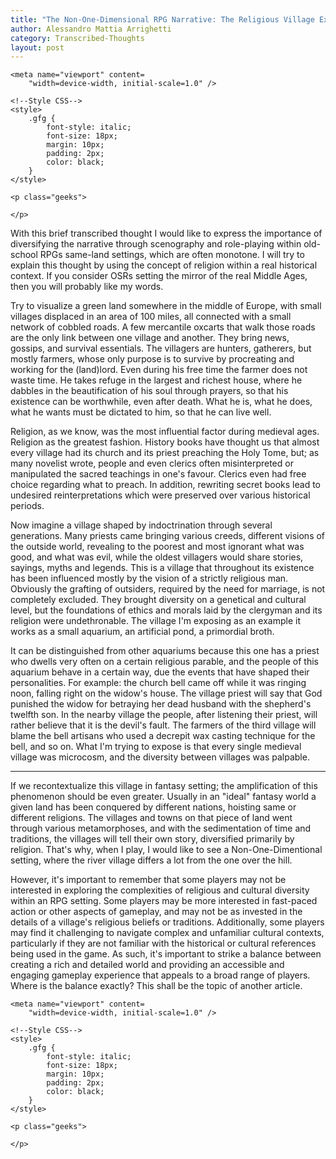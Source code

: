 ```yaml
---
title: "The Non-One-Dimensional RPG Narrative: The Religious Village Example"
author: Alessandro Mattia Arrighetti
category: Transcribed-Thoughts
layout: post
---
```

<html lang="en">
  
<head>
    <meta charset="UTF-8" />
    <meta http-equiv="X-UA-Compatible" content="IE=edge" />
  
    <meta name="viewport" content=
        "width=device-width, initial-scale=1.0" />
  
    <!--Style CSS-->
    <style>
        .gfg {
            font-style: italic;
            font-size: 18px;
            margin: 10px;
            padding: 2px;
            color: black;
        }
    </style>
</head>
  
<body>
    <p class="gfg">
    </p>
  
    <p class="geeks">
    
    </p>
</body>
  
</html>


With this brief transcribed thought I would like to express the importance of diversifying the narrative through scenography and role-playing within old-school RPGs 
same-land settings, which are often monotone.
I will try to explain this thought by using the concept of religion within a real historical context.
If you consider OSRs setting the mirror of the real Middle Ages, then you will probably like my words. 

Try to visualize a green land somewhere in the middle of Europe, with small villages displaced in an area of 100 miles, all connected with a small network of cobbled roads.
A few mercantile oxcarts that walk those roads are the only link between one village and another. They bring news, gossips, and survival essentials. The villagers are hunters, gatherers, but mostly farmers, whose only purpose is to survive by procreating and working for the (land)lord. 
Even during his free time the farmer does not waste time. He takes refuge in the largest and richest house, where he dabbles in the beautification of his soul through prayers, so that his existence can be worthwhile, even after death. What he is, what he does, what he wants must be dictated to him, so that he can live well.

Religion, as we know, was the most influential factor during medieval ages. Religion as the greatest fashion. History books have thought us that almost every village had its church and its priest preaching the Holy Tome, but; as many novelist wrote, people and even clerics often misinterpreted or manipulated the sacred teachings in one's favour. Clerics even had free choice regarding what to preach. In addition, rewriting secret books lead to undesired reinterpretations which were preserved over various historical periods.

Now imagine a village shaped by indoctrination through several generations. Many priests came bringing various creeds, different visions of the outside world, revealing to the poorest and most ignorant what was good, and what was evil, while the oldest villagers would share stories, sayings, myths and legends. This is a village that throughout its existence has been influenced mostly by the vision of a strictly religious man. Obviously the grafting of outsiders, required by the need for marriage, is not completely excluded. They brought diversity on a genetical and cultural level, but the foundations of ethics and morals laid by the clergyman and its religion were undethronable. The village I'm exposing as an example it works as a small aquarium, an artificial pond, a primordial broth.

It can be distinguished from other aquariums because this one has a priest who dwells very often on a certain religious parable, and the people of this aquarium behave in a certain way, due the events that have shaped their personalities. For example: the church bell came off while it was ringing noon, falling right on the widow's house. The village priest will say that God punished the widow for betraying her dead husband with the shepherd's twelfth son. In the nearby village the people, after listening their priest, will rather believe that it is the devil's fault. The farmers of the third village will blame the bell artisans who used a decrepit wax casting technique for the bell, and so on. What I'm trying to expose is that every single medieval village was microcosm, and the diversity between villages was palpable.

---

If we recontextualize this village in fantasy setting; the amplification of this phenomenon should be even greater. Usually in an "ideal" fantasy world a given land has been conquered by different nations, hoisting same or different religions. The villages and towns on that piece of land went through various metamorphoses, and with the sedimentation of time and traditions, the villages will tell their own story, diversified primarily by religion. That's why, when I play, I would like to see a Non-One-Dimentional setting, where the river village differs a lot from the one over the hill.


However, it's important to remember that some players may not be interested in exploring the complexities of religious and cultural diversity within an RPG setting.
Some players may be more interested in fast-paced action or other aspects of gameplay, and may not be as invested in the details of a village's religious beliefs or traditions. Additionally, some players may find it challenging to navigate complex and unfamiliar cultural contexts, particularly if they are not familiar with the historical or cultural references being used in the game. As such, it's important to strike a balance between creating a rich and detailed world and providing an accessible and engaging gameplay experience that appeals to a broad range of players. Where is the balance exactly? This shall be the topic of another article.











<html lang="en">
  
<head>
    <meta charset="UTF-8" />
    <meta http-equiv="X-UA-Compatible" content="IE=edge" />
  
    <meta name="viewport" content=
        "width=device-width, initial-scale=1.0" />
  
    <!--Style CSS-->
    <style>
        .gfg {
            font-style: italic;
            font-size: 18px;
            margin: 10px;
            padding: 2px;
            color: black;
        }
    </style>
</head>
  
<body>
    <p class="gfg">
     </p>
  
    <p class="geeks">
    
    </p>
</body>
  
</html>
